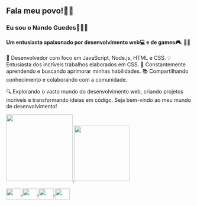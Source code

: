 ## Fala meu povo!👋🏽

### Eu sou o Nando Guedes👨🏽‍🦱 
#### Um entusiasta apaixonado por desenvolvimento web💻 e de games🎮. 👨‍💻

🚀 Desenvolvedor com foco em JavaScript, Node.js, HTML e CSS.
💡  Entusiasta dos incríveis trabalhos elaborados em CSS.
🌱 Constantemente aprendendo e buscando aprimorar minhas habilidades.
📚 Compartilhando conhecimento e colaborando com a comunidade.

🔍 Explorando o vasto mundo do desenvolvimento web, criando projetos incríveis e transformando ideias em código. Seja bem-vindo ao meu mundo de desenvolvimento!

<div>
  <a href="https://github.com/guedesindev">
  <img height="180em" src="https://github-readme-stats.vercel.app/api?username=guedesindev&show_icons=true&theme=dracula&include_all_commits=true&count_private=true"/>
  <img height="150em" src="https://github-readme-stats.vercel.app/api/top-langs/?username=guedesindev&layout=compact&langs_count=16&theme=dracula"/>
</div>
<div style="diplay:inline_block"><br>          
  <img align="center" height="30" width="40" src="https://raw.githubusercontent.com/devicons/devicon/icons/ajavascript/javascript-plain.svg">
  <img align="center" height="30" width="40" src="https://raw.githubusercontent.com/devicons/devicon/icons/ajavascript/javascript-plain.svg">
  <img align="center" height="30" width="40" src="https://raw.githubusercontent.com/devicons/devicon/icons/ajavascript/javascript-plain.svg">
  <img align="center" height="30" width="40" src="https://raw.githubusercontent.com/devicons/devicon/icons/ajavascript/javascript-plain.svg">
</div>
